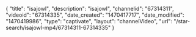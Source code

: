 {
    "title": "isajowl",
    "description": "isajowl",
    "channelid": "67314311",
    "videoid": "67314335",
    "date_created": "1470417717",
    "date_modified": "1470419986",
    "type": "captivate",
    "layout": "channelVideo",
    "url": "\/star-search\/isajowl-mp4\/67314311-67314335"
}
